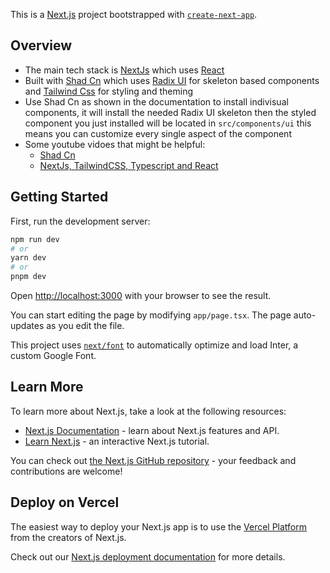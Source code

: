 This is a [Next.js](https://nextjs.org/) project bootstrapped with [`create-next-app`](https://github.com/vercel/next.js/tree/canary/packages/create-next-app).

## Overview 
- The main tech stack is [NextJs](https://nextjs.org/) which uses [React](https://react.dev/)
- Built with [Shad Cn](https://ui.shadcn.com/docs/installation) which uses [Radix UI](https://www.radix-ui.com/) for skeleton based components and  [Tailwind Css](https://tailwindcss.com/) for styling and theming
- Use Shad Cn as shown in the documentation to install indivisual components, it will install the needed Radix UI skeleton then the styled component you just installed will be located in `src/components/ui` this means you can customize every single aspect of the component 
- Some youtube vidoes that might be helpful:
    - [Shad Cn](https://youtu.be/SWBT4w86S3I?si=dUciPvW2RTOzP3p9)
    - [NextJs, TailwindCSS, Typescript and React](https://www.youtube.com/watch?v=pUNSHPyVryU)

## Getting Started

First, run the development server:

```bash
npm run dev
# or
yarn dev
# or
pnpm dev
```

Open [http://localhost:3000](http://localhost:3000) with your browser to see the result.

You can start editing the page by modifying `app/page.tsx`. The page auto-updates as you edit the file.

This project uses [`next/font`](https://nextjs.org/docs/basic-features/font-optimization) to automatically optimize and load Inter, a custom Google Font.

## Learn More

To learn more about Next.js, take a look at the following resources:

- [Next.js Documentation](https://nextjs.org/docs) - learn about Next.js features and API.
- [Learn Next.js](https://nextjs.org/learn) - an interactive Next.js tutorial.

You can check out [the Next.js GitHub repository](https://github.com/vercel/next.js/) - your feedback and contributions are welcome!

## Deploy on Vercel

The easiest way to deploy your Next.js app is to use the [Vercel Platform](https://vercel.com/new?utm_medium=default-template&filter=next.js&utm_source=create-next-app&utm_campaign=create-next-app-readme) from the creators of Next.js.

Check out our [Next.js deployment documentation](https://nextjs.org/docs/deployment) for more details.
